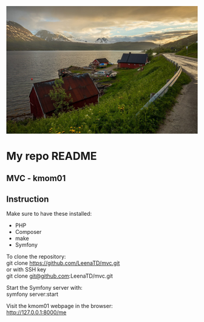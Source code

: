 [comment]: <> (Update README)
![ALt text](public/img/background.jpg)


# My repo README
MVC - kmom01
---

## Instruction

Make sure to have these installed:
- PHP
- Composer
- make
- Symfony
  

To clone the repository:  
git clone https://github.com/LeenaTD/mvc.git  
or with SSH key  
git clone git@github.com:LeenaTD/mvc.git

Start the Symfony server with:  
symfony server:start

Visit the kmom01 webpage in the browser:  
http://127.0.0.1:8000/me
